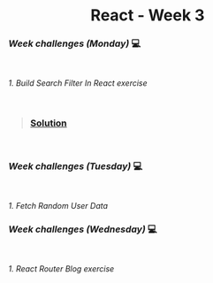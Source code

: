 <h1 align="center">React - Week 3</h1>

### _Week challenges (Monday)_ 💻
<br>

_1. Build Search Filter In React exercise_

<br>

>### [Solution](https://github.com/21atalia/core-code-upskilling-readme/blob/main/resources/week3/search_filter.md)

<br>

### _Week challenges (Tuesday)_ 💻
<br>

_1. Fetch Random User Data_


### _Week challenges (Wednesday)_ 💻
<br>

_1. React Router Blog exercise_

